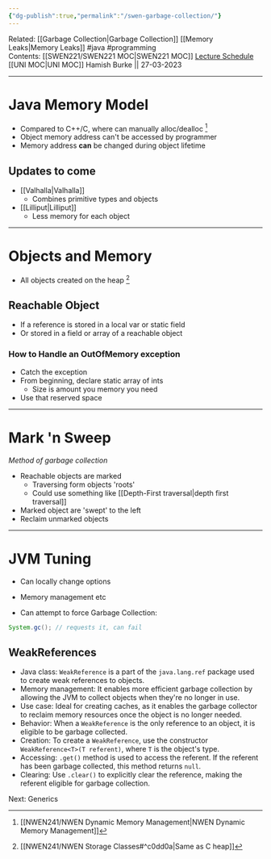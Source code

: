 ```yaml
---
{"dg-publish":true,"permalink":"/swen-garbage-collection/"}
---
```


Related: [[Garbage Collection\|Garbage Collection]] [[Memory Leaks\|Memory Leaks]] #java #programming  
Contents: [[SWEN221/SWEN221 MOC\|SWEN221 MOC]]
[Lecture Schedule](https://ecs.wgtn.ac.nz/Courses/SWEN221_2023T1/LectureSchedule)
[[UNI MOC\|UNI MOC]]
Hamish Burke || 27-03-2023
***

# Java Memory Model

- Compared to C++/C, where can manually alloc/dealloc [^1]
- Object memory address can't be accessed by programmer
- Memory address **can** be changed during object lifetime

## Updates to come

- [[Valhalla\|Valhalla]]
	- Combines primitive types and objects
- [[Lilliput\|Lilliput]]
	- Less memory for each object


***

# Objects and Memory

- All objects created on the heap [^2]

## Reachable Object

- If a reference is stored in a local var or static field
- Or stored in a field or array of a reachable object

### How to Handle an OutOfMemory exception

- Catch the exception
- From beginning, declare static array of ints
	- Size is amount you memory you need
- Use that reserved space


***

# Mark 'n Sweep

*Method of garbage collection*

- Reachable objects are marked
	- Traversing form objects 'roots'
	- Could use something like [[Depth-First traversal\|depth first traversal]] 
- Marked object are 'swept' to the left
- Reclaim unmarked objects


***

# JVM Tuning

- Can locally change options
-  Memory management etc


- Can attempt to force Garbage Collection:

```java
System.gc(); // requests it, can fail
```

## WeakReferences

- Java class: `WeakReference` is a part of the `java.lang.ref` package used to create weak references to objects.
- Memory management: It enables more efficient garbage collection by allowing the JVM to collect objects when they're no longer in use.
- Use case: Ideal for creating caches, as it enables the garbage collector to reclaim memory resources once the object is no longer needed.
- Behavior: When a `WeakReference` is the only reference to an object, it is eligible to be garbage collected.
- Creation: To create a `WeakReference`, use the constructor `WeakReference<T>(T referent)`, where `T` is the object's type.
- Accessing: `.get()` method is used to access the referent. If the referent has been garbage collected, this method returns `null`.
- Clearing: Use `.clear()` to explicitly clear the reference, making the referent eligible for garbage collection.


Next: Generics

[^1]: [[NWEN241/NWEN Dynamic Memory Management\|NWEN Dynamic Memory Management]]
[^2]: [[NWEN241/NWEN Storage Classes#^c0dd0a\|Same as C heap]]